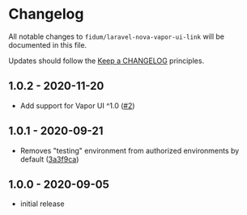 # Changelog

All notable changes to `fidum/laravel-nova-vapor-ui-link` will be documented in this file.

Updates should follow the [Keep a CHANGELOG](http://keepachangelog.com/) principles.

## 1.0.2 - 2020-11-20

- Add support for Vapor UI ^1.0 ([#2](https://github.com/fidum/laravel-nova-vapor-ui-link/pull/2))

## 1.0.1 - 2020-09-21

- Removes "testing" environment from authorized environments by default ([3a3f9ca](https://github.com/fidum/laravel-nova-vapor-ui-link/commit/3a3f9ca2d57c44f41b72d9ba4cf62929a6a26461))

## 1.0.0 - 2020-09-05

- initial release
